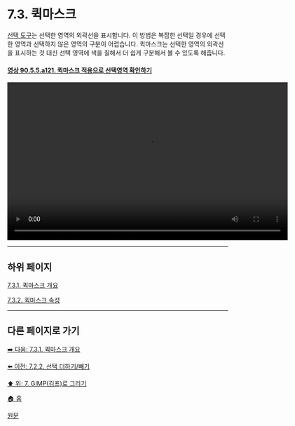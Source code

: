 # 7.3. 퀵마스크

[선택 도구](./14-02-00-selection-tools.md)는 선택한 영역의 외곽선을 표시합니다. 이 방법은 복잡한 선택일 경우에 선택한 영역과 선택하지 않은 영역의 구분이 어렵습니다. 퀵마스크는 선택한 영역의 외곽선을 표시하는 것 대신 선택 영역에 색을 칠해서 더 쉽게 구분해서 볼 수 있도록 해줍니다.

<a id="90-05-05-a121"></a>

#### [영상 90.5.5.a121. 퀵마스크 적용으로 선택영역 확인하기](./90-05-05-quickmask_toggle.md#90-05-05-a121)
<video controls="controls" width="640" height="360" environment="MacOS:Sonoma 14.2.1 GIMP 2.10.36" src="https://github.com/wonder13662/gimp/assets/15767104/ecb7111d-e19d-4959-bd35-65dd55af06a0"></video>

***

## 하위 페이지

[7.3.1. 퀵마스크 개요](./07-03-01-overview.md)

[7.3.2. 퀵마스크 속성](./07-03-02-properties.md)

***

## 다른 페이지로 가기
[➡️ 다음: 7.3.1. 퀵마스크 개요](./07-03-01-overview.md)

[⬅️ 이전: 7.2.2. 선택 더하기/빼기](./07-02-02-adding-or-subtracting-selections.md)

[⬆️ 위: 7. GIMP(김프)로 그리기](./07-00-painting-with-gimp.md)

[🏠 홈](./00-home.md)

[원문](https://docs.gimp.org/2.10/ko/gimp-image-window-quick-mask-button.html)
